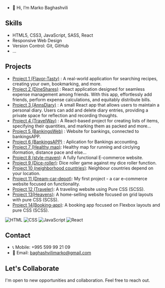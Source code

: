 
- 👋 Hi, I’m Marko Baghashvili

## Skills

- HTML5, CSS3, JavaScript, SASS, React
- Responsive Web Design
- Version Control: Git, GitHub
- ...

## Projects
- [Project 1 (Flavor-Tasty)](https://flavor-tasty.netlify.app/) : A real-world application for searching recipes, creating your own, bookmarking, and more.
- [Project 2 (DineShares)](https://dineshares.netlify.app/) : React application designed for seamless expense management among friends. With this app, effortlessly add friends, perform expense calculations, and equitably distribute bills.
- [Project 3 (AnnsDiary)](https://annsdiary.netlify.app/) : A small React app that allows users to maintain a personal diary. Users can add and delete diary entries, providing a private space for reflection and recording thoughts.
- [Project 4 (TravelWay)](https://travel-way.netlify.app/) :  A React-based project for creating lists of items, specifying their quantities, and marking them as packed and more...
- [Project 5 (BankingsWeb)](https://bankingsweb.netlify.app/) : Website for bankings, connected to bankingsAPP.
- [Project 6 (BankingsAPP)](https://bankingsapp.netlify.app/) : Aplication for Bankings accounting.
- [Project 7 (Healthy map)](https://healthymap.netlify.app/): Healthy map for running and circlying iformation, distance pace and else... 
- [Project 8 (style-maven)](https://style-maven.netlify.app/): A fully functional E-commerce website.
- [Project 9 (Dice-roller)](https://beatmyroller.netlify.app/): Dice roller game against my dice roller function.
- [Project 10 (neighborhood countries)](https://neighborhoodies.netlify.app/): Neighbour countries depend on your location.
- [Project 11 (Dream-car-depot)](https://dream-car-depot.netlify.app/): My first project - a car e-commerce website focused on functionality.
- [Project 12 (Traveler)](https://marko010101.github.io/Travel/Traveler/): A traveling website using Pure CSS (SCSS).
- [Project 13(Heavens)](https://heavens.netlify.app/): A home-selling website focused on grid layouts with pure CSS (SCSS).
- [Project 14(Booking-app)](https://marko010101.github.io/booking-app/starter/): A booking app focused on Flexbox layouts and pure CSS (SCSS).

![HTML](https://img.shields.io/badge/HTML-20%25-orange)
![CSS](https://img.shields.io/badge/CSS-30%25-blue)
![JavaScript](https://img.shields.io/badge/JavaScript-40%25-yellow)
![React](https://img.shields.io/badge/React-10%25-green)


## Contact

- 📞 Mobile: +995 599 99 21 09
- 📧 Email: baghashvilimarko@gmail.com

## Let's Collaborate

I'm open to new opportunities and collaboration. Feel free to reach out.


